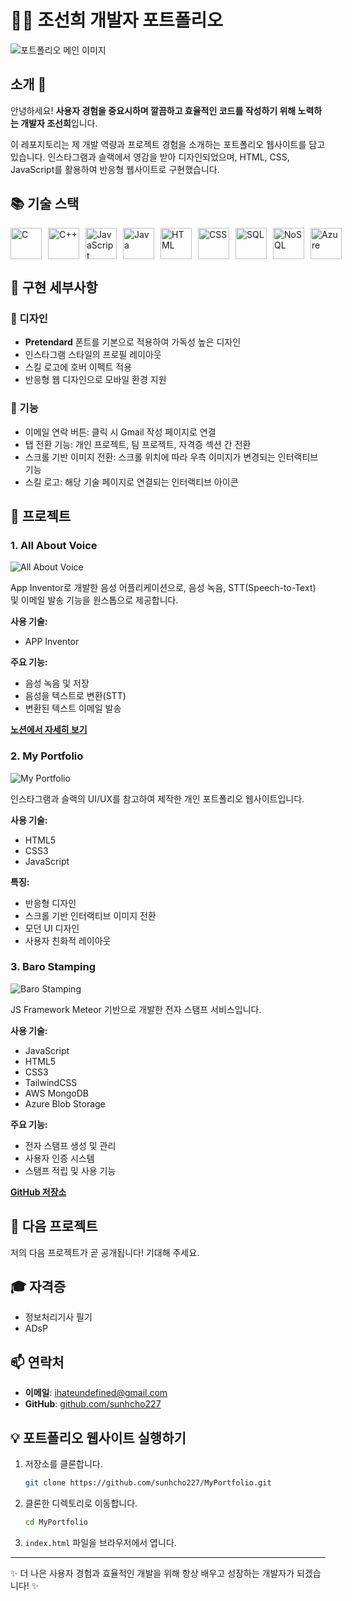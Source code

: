 # 👩‍💻 조선희 개발자 포트폴리오

![포트폴리오 메인 이미지](./sources/myPortfolio.png)

## 소개 👋

안녕하세요! **사용자 경험을 중요시하며 깔끔하고 효율적인 코드를 작성하기 위해 노력하는 개발자 조선희**입니다.

이 레포지토리는 제 개발 역량과 프로젝트 경험을 소개하는 포트폴리오 웹사이트를 담고 있습니다. 인스타그램과 슬랙에서 영감을 받아 디자인되었으며, HTML, CSS, JavaScript를 활용하여 반응형 웹사이트로 구현했습니다.

## 📚 기술 스택

<div style="display: flex; gap: 10px;">
  <img src="https://upload.wikimedia.org/wikipedia/commons/1/19/C_Logo.png" width="50" height="50" alt="C">
  <img src="https://upload.wikimedia.org/wikipedia/commons/1/18/ISO_C%2B%2B_Logo.svg" width="50" height="50" alt="C++">
  <img src="https://upload.wikimedia.org/wikipedia/commons/6/6a/JavaScript-logo.png" width="50" height="50" alt="JavaScript">
  <img src="https://www.vectorlogo.zone/logos/java/java-icon.svg" width="50" height="50" alt="Java">
  <img src="https://www.w3.org/html/logo/badge/html5-badge-h-solo.png" width="50" height="50" alt="HTML">
  <img src="https://upload.wikimedia.org/wikipedia/commons/d/d5/CSS3_logo_and_wordmark.svg" width="50" height="50" alt="CSS">
  <img src="https://www.svgrepo.com/show/331760/sql-database-generic.svg" width="50" height="50" alt="SQL">
  <img src="https://www.svgrepo.com/show/373845/mongo.svg" width="50" height="50" alt="NoSQL">
  <img src="https://upload.wikimedia.org/wikipedia/commons/f/fa/Microsoft_Azure.svg" width="50" height="50" alt="Azure">
</div>

## 🌟 구현 세부사항
### 💅 디자인
- **Pretendard** 폰트를 기본으로 적용하여 가독성 높은 디자인
- 인스타그램 스타일의 프로필 레이아웃
- 스킬 로고에 호버 이펙트 적용
- 반응형 웹 디자인으로 모바일 환경 지원

### 🔧 기능
- 이메일 연락 버튼: 클릭 시 Gmail 작성 페이지로 연결
- 탭 전환 기능: 개인 프로젝트, 팀 프로젝트, 자격증 섹션 간 전환
- 스크롤 기반 이미지 전환: 스크롤 위치에 따라 우측 이미지가 변경되는 인터랙티브 기능
- 스킬 로고: 해당 기술 페이지로 연결되는 인터랙티브 아이콘

## 🚀 프로젝트

### 1. All About Voice
![All About Voice](./sources/allAboutVoice.jpg)

App Inventor로 개발한 음성 어플리케이션으로, 음성 녹음, STT(Speech-to-Text) 및 이메일 발송 기능을 원스톱으로 제공합니다.

**사용 기술:**
- APP Inventor

**주요 기능:**
- 음성 녹음 및 저장
- 음성을 텍스트로 변환(STT)
- 변환된 텍스트 이메일 발송

**[노션에서 자세히 보기](https://chestnut-fiber-71d.notion.site/All-About-Voice-1a112efc9e2b8034a470ec6605461a80#1a112efc9e2b81058fb1e063be336b61)**

### 2. My Portfolio
![My Portfolio](./sources/myPortfolio.png)

인스타그램과 슬랙의 UI/UX를 참고하여 제작한 개인 포트폴리오 웹사이트입니다. 

**사용 기술:**
- HTML5
- CSS3
- JavaScript

**특징:**
- 반응형 디자인
- 스크롤 기반 인터랙티브 이미지 전환
- 모던 UI 디자인
- 사용자 친화적 레이아웃

### 3. Baro Stamping
![Baro Stamping](./sources/baroStamping.jpg)

JS Framework Meteor 기반으로 개발한 전자 스탬프 서비스입니다.

**사용 기술:**
- JavaScript
- HTML5
- CSS3
- TailwindCSS
- AWS MongoDB
- Azure Blob Storage

**주요 기능:**
- 전자 스탬프 생성 및 관리
- 사용자 인증 시스템
- 스탬프 적립 및 사용 기능

**[GitHub 저장소](https://github.com/sunhcho227/BaroStampingLocal)**

## 🔮 다음 프로젝트
저의 다음 프로젝트가 곧 공개됩니다! 기대해 주세요.

## 🎓 자격증
- 정보처리기사 필기
- ADsP

## 📫 연락처

- **이메일**: ihateundefined@gmail.com
- **GitHub**: [github.com/sunhcho227](https://github.com/sunhcho227)

## 💡 포트폴리오 웹사이트 실행하기

1. 저장소를 클론합니다.
   ```bash
   git clone https://github.com/sunhcho227/MyPortfolio.git
   ```

2. 클론한 디렉토리로 이동합니다.
   ```bash
   cd MyPortfolio
   ```

3. `index.html` 파일을 브라우저에서 엽니다.

---

✨ 더 나은 사용자 경험과 효율적인 개발을 위해 항상 배우고 성장하는 개발자가 되겠습니다! ✨
